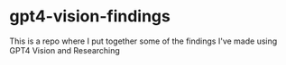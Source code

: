# gpt4-vision-findings
This is a repo where I put together some of the findings I've made using GPT4 Vision and Researching
